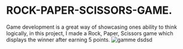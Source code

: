 # ROCK-PAPER-SCISSORS-GAME.
Game development is a great way of showcasing ones ability to think logically, in this project, I made a Rock, Paper, Scissors game which displays the winner after earning 5 points.
![gamme  dsdsd](https://user-images.githubusercontent.com/105238634/204039799-4433a44a-6b24-4b66-a052-e834b9b1f095.jpg)
